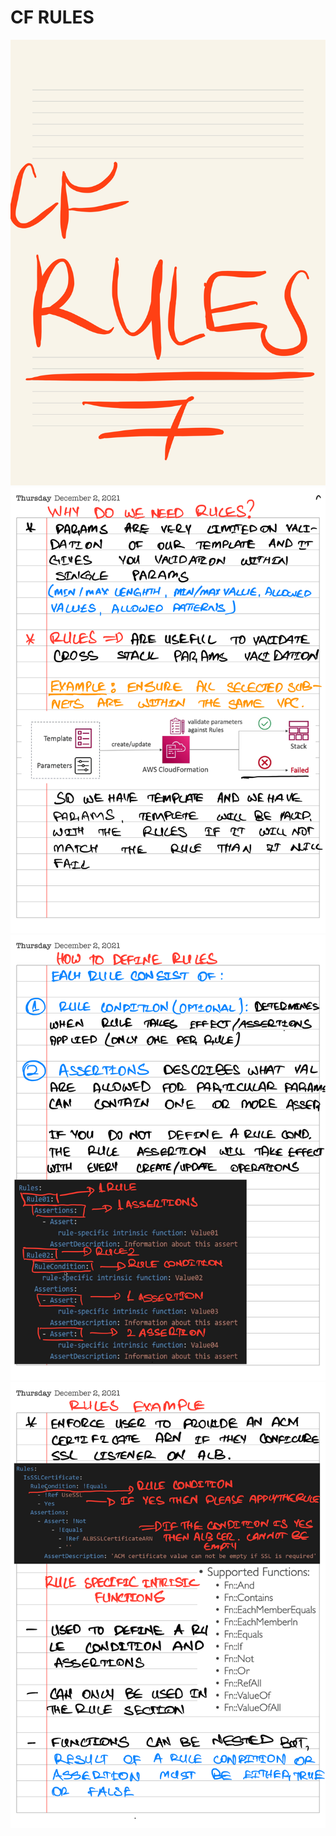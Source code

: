 # CF RULES
![cfrules](./images/cfrules1.png)
![cfrules](./images/cfrules2.png)
![cfrules](./images/cfrules3.png)
![cfrules](./images/cfrules4.png)